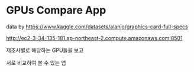 # GPUs Compare App

data by
https://www.kaggle.com/datasets/alanjo/graphics-card-full-specs

http://ec2-3-34-135-181.ap-northeast-2.compute.amazonaws.com:8501

제조사별로 해당하는 GPU들을 보고

서로 비교하여 볼 수 있는 앱
